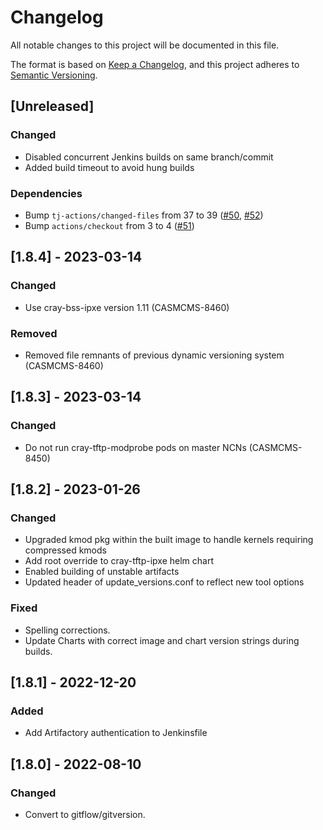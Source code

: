 # Changelog

All notable changes to this project will be documented in this file.

The format is based on [Keep a Changelog](https://keepachangelog.com/en/1.0.0/),
and this project adheres to [Semantic Versioning](https://semver.org/spec/v2.0.0.html).

## [Unreleased]
### Changed
- Disabled concurrent Jenkins builds on same branch/commit
- Added build timeout to avoid hung builds

### Dependencies
- Bump `tj-actions/changed-files` from 37 to 39 ([#50](https://github.com/Cray-HPE/cms-tftpd/pull/50), [#52](https://github.com/Cray-HPE/cms-tftpd/pull/52))
- Bump `actions/checkout` from 3 to 4 ([#51](https://github.com/Cray-HPE/cms-tftpd/pull/51))

## [1.8.4] - 2023-03-14
### Changed
- Use cray-bss-ipxe version 1.11 (CASMCMS-8460)

### Removed
- Removed file remnants of previous dynamic versioning system (CASMCMS-8460)

## [1.8.3] - 2023-03-14
### Changed
- Do not run cray-tftp-modprobe pods on master NCNs (CASMCMS-8450)

## [1.8.2] - 2023-01-26
### Changed
- Upgraded kmod pkg within the built image to handle kernels requiring compressed kmods
- Add root override to cray-tftp-ipxe helm chart
- Enabled building of unstable artifacts
- Updated header of update_versions.conf to reflect new tool options

### Fixed
- Spelling corrections.
- Update Charts with correct image and chart version strings during builds.

## [1.8.1] - 2022-12-20
### Added
- Add Artifactory authentication to Jenkinsfile

## [1.8.0] - 2022-08-10
### Changed
- Convert to gitflow/gitversion.